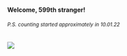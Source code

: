 #### Welcome, 599th stranger!

###### <sup>P.S. counting started approximately in 10.01.22</sup>

<img src="https://kraftwerk28.pp.ua/vcnt.png"></img>
